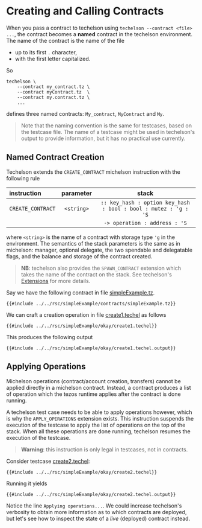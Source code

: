 # Creating and Calling Contracts

When you pass a contract to techelson using `techelson --contract <file> ...`, the contract becomes
a **named** contract in the techelson environment. The name of the contract is the name of the file
- up to its first `.` character,
- with the first letter capitalized.

So

```
techelson \
    --contract my_contract.tz \
    --contract myContract.tz  \
    --contract my.contract.tz \
    ...
```

defines three named contracts: `My_contract`, `MyContract` and `My`.

> Note that the naming convention is the same for testcases, based on the testcase file. The name
> of a testcase might be used in techelson's output to provide information, but it has no practical
> use currently.

## Named Contract Creation

Techelson extends the `CREATE_CONTRACT` michelson instruction with the following rule

| instruction | parameter | stack |
|:---|:---:|:---:|
| `CREATE_CONTRACT` | `<string>` | `:: key_hash : option key_hash : bool : bool : mutez : 'g : 'S` |
|              |            | `-> operation : address : 'S` |

where `<string>` is the name of a contract with storage type `'g` in the environment. The semantics
of the stack parameters is the same as in michelson: manager, optional delegate, the two spendable
and delegatable flags, and the balance and storage of the contract created.

> **NB**: techelson also provides the `SPAWN_CONTRACT` extension which takes the name of the
> contract on the stack. See techelson's [Extensions] for more details.

Say we have the following contract in file [simpleExample.tz].

```mic,ignore
{{#include ../../rsc/simpleExample/contracts/simpleExample.tz}}
```

We can craft a creation operation in file [create1.techel] as follows

```mic,ignore
{{#include ../../rsc/simpleExample/okay/create1.techel}}
```

This produces the following output

```
{{#include ../../rsc/simpleExample/okay/create1.techel.output}}
```

## Applying Operations

Michelson operations (contract/account creation, transfers) cannot be applied directly in a
michelson contract. Instead, a contract produces a list of operation which the tezos runtime
applies after the contract is done running.

A techelson test case needs to be able to apply operations however, which is why the
`APPLY_OPERATIONS` extension exists. This instruction suspends the execution of the testcase to
apply the list of operations on the top of the stack. When all these operations are done running,
techelson resumes the execution of the testcase.

> **Warning**: this instruction is only legal in testcases, not in contracts.

Consider testcase [create2.techel]:

```mic,ignore
{{#include ../../rsc/simpleExample/okay/create2.techel}}
```

Running it yields

```
{{#include ../../rsc/simpleExample/okay/create2.techel.output}}
```

Notice the line `Applying operations...`. We could increase techelson's verbosity to obtain more
information as to which contracts are deployed, but let's see how to inspect the state of a *live*
(deployed) contract instead.

[simpleExample.tz]: ../../rsc/simpleExample/contracts/simpleExample.tz (The SimpleExample contract)
[create1.techel]: ../../rsc/simpleExample/okay/create1.techel (The Create1 testcase)
[create2.techel]: ../../rsc/simpleExample/okay/create2.techel (The Create2 testcase)
[Extensions]: ../quick_ref/extensions.md (Extension section)